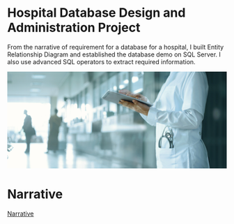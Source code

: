 # Hospital Database Design and Administration Project

From the narrative of requirement for a database for a hospital, I built Entity Relationship Diagram and established the database demo on SQL Server. I also use advanced SQL operators to extract required information.

![Image](hospital.jpeg)
# Narrative

[Narrative](https://github.com/thucnhii/hospital-database-design-administration-project/blob/main/Narrative)

